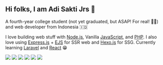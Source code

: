 ## Hi folks, I am Adi Sakti Jrs 👋

A fourth-year college student (not yet graduated, but ASAP! For real! 🤷‍♂️) and web developer from Indonesia 🇮🇩

I love building web stuff with [Node.js](http://nodejs.org/), Vanilla [JavaScript](https://developer.mozilla.org/en-US/docs/Web/JavaScript), and [PHP](https://www.php.net/). I also love using [Express.js](http://expressjs.com/) + [EJS](http://ejs.co/) for SSR web and [Hexo.js](https://hexo.io/) for SSG. Currently learning [Laravel](https://laravel.com/) and [React](https://reactjs.org/) 😁

![](https://img.shields.io/badge/-Node.js-gray?style=for-the-badge&labelColor=339933&logo=Node.js&logoColor=white)
![](https://img.shields.io/badge/-javascript-gray?style=for-the-badge&labelColor=F7DF1E&logo=javascript&logoColor=white)
![](https://img.shields.io/badge/-php-gray?style=for-the-badge&labelColor=777BB4&logo=php&logoColor=white)
![](https://img.shields.io/badge/-Hexo.js-gray?style=for-the-badge&labelColor=0E83CD&logo=Hexo&logoColor=white)
![](https://img.shields.io/badge/-laravel-gray?style=for-the-badge&labelColor=FF2D20&logo=laravel&logoColor=white)
![](https://img.shields.io/badge/-React-gray?style=for-the-badge&labelColor=61DAFB&logo=react&logoColor=white)

